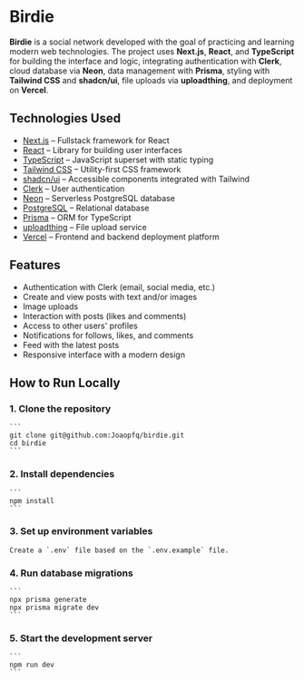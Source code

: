 # Birdie

**Birdie** is a social network developed with the goal of practicing and learning modern web technologies. The project uses **Next.js**, **React**, and **TypeScript** for building the interface and logic, integrating authentication with **Clerk**, cloud database via **Neon**, data management with **Prisma**, styling with **Tailwind CSS** and **shadcn/ui**, file uploads via **uploadthing**, and deployment on **Vercel**.

## Technologies Used
- [Next.js](https://nextjs.org/) – Fullstack framework for React
- [React](https://reactjs.org/) – Library for building user interfaces
- [TypeScript](https://www.typescriptlang.org/) – JavaScript superset with static typing
- [Tailwind CSS](https://tailwindcss.com/) – Utility-first CSS framework
- [shadcn/ui](https://ui.shadcn.dev/) – Accessible components integrated with Tailwind
- [Clerk](https://clerk.com/) – User authentication
- [Neon](https://neon.tech/) – Serverless PostgreSQL database
- [PostgreSQL](https://www.postgresql.org/) – Relational database
- [Prisma](https://www.prisma.io/) – ORM for TypeScript
- [uploadthing](https://uploadthing.com/) – File upload service
- [Vercel](https://vercel.com/) – Frontend and backend deployment platform

## Features
- Authentication with Clerk (email, social media, etc.)
- Create and view posts with text and/or images
- Image uploads
- Interaction with posts (likes and comments)
- Access to other users' profiles
- Notifications for follows, likes, and comments
- Feed with the latest posts
- Responsive interface with a modern design

## How to Run Locally

### 1. Clone the repository
    ```
    git clone git@github.com:Joaopfq/birdie.git
    cd birdie
    ```

### 2. Install dependencies
    ```
    npm install
    ```

### 3. Set up environment variables
    Create a `.env` file based on the `.env.example` file.

### 4. Run database migrations
    ```
    npx prisma generate
    npx prisma migrate dev
    ```

### 5. Start the development server
    ```
    npm run dev
    ```